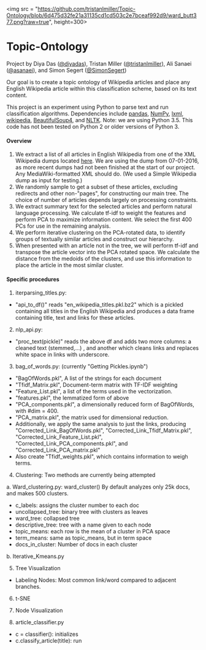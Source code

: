 <img src = "https://github.com/tristanlmiller/Topic-Ontology/blob/6d475d32fe21a31135cd1cd503c2e7bceaf992d9/ward_butt377.png?raw=true", height=300>

# Topic-Ontology

Project by Diya Das ([@diyadas](https://github.com/diyadas)), Tristan Miller ([@tristanlmiller](https://github.com/tristanlmiller/)), Ali Sanaei ([@asanaei](https://github.com/asanaei)), and Simon Segert ([@SimonSegert](https://github.com/simonsegert))

Our goal is to create a topic ontology of Wikipedia articles and place any English Wikipedia article within this classification scheme, based on its text content.

This project is an experiment using Python to parse text and run classification algorithms. Dependencies include [pandas](https://pypi.python.org/pypi/pandas), [NumPy](https://pypi.python.org/pypi/numpy), [lxml](https://pypi.python.org/pypi/lxml), [wikipedia](https://pypi.python.org/pypi/wikipedia/), [BeautifulSoup4](https://pypi.python.org/pypi/beautifulsoup4/4.5.0), and [NLTK](https://pypi.python.org/pypi/nltk/3.2.1). Note: we are using Python 3.5. This code has not been tested on Python 2 or older versions of Python 3.

#### Overview
1. We extract a list of all articles in English Wikipedia from one of the XML Wikipedia dumps located [here](https://dumps.wikimedia.org/enwiki/). We are using the dump from 07-01-2016, as more recent dumps had not been finished at the start of our project. Any MediaWiki-formatted XML should do. (We used a Simple Wikipedia dump as input for testing.)
2. We randomly sample to get a subset of these articles, excluding redirects and other non-"pages", for constructing our main tree. The choice of number of articles depends largely on processing constraints.
3. We extract summary text for the selected articles and perform natural language processing. We calculate tf-idf to weight the features and perform PCA to maximize information content. We select the first 400 PCs for use in the remaining analysis.  
4. We perform iterative clustering on the PCA-rotated data, to identify groups of textually similar articles and construct our hierarchy.
5. When presented with an article not in the tree, we will perform tf-idf and transpose the article vector into the PCA rotated space. We calculate the distance from the medoids of the clusters, and use this information to place the article in the most similar cluster.


#### Specific procedures
1. iterparsing_titles.py:
 - "api_to_df()" reads "en_wikipedia_titles.pkl.bz2" which is a pickled containing all titles in the English Wikipedia and produces a data frame containing title, text and links for these articles.

2. nlp_api.py:
 - "proc_text(pickle)" reads the above df and adds two more columns: a cleaned text (stemmed,...) , and another which cleans links and replaces white space in links with underscore.

3. bag_of_words.py: (currently "Getting Pickles.ipynb")
 - "BagOfWords.pkl", A list of the strings for each document
 - "Tfidf_Matrix.pkl", Document-term matrix with TF-IDF weighting
 - "Feature_List.pkl", a list of the terms used in the vectorization.
 - "features.pkl", the lemmatized form of above
 - "PCA_components.pkl", a dimensionally reduced form of BagOfWords, with #dim = 400.
 - "PCA_matrix.pkl", the matrix used for dimensional reduction.
 - Additionally, we apply the same analysis to just the links, producing "Corrected_Link_BagOfWords.pkl", "Corrected_Link_Tfidf_Matrix.pkl", "Corrected_Link_Feature_List.pkl", "Corrected_Link_PCA_components.pkl", and "Corrected_Link_PCA_matrix.pkl"
 - Also create "Tfidf_weights.pkl", which contains information to weigh terms.

4. Clustering: Two methods are currently being attempted

 a. Ward_clustering.py: ward_cluster()
    By default analyzes only 25k docs, and makes 500 clusters.
  - c_labels: assigns the cluster number to each doc
  - uncollapsed_tree: binary tree with clusters as leaves
  - ward_tree: collapsed tree
  - descriptive_tree: tree with a name given to each node
  - topic_means: each row is the mean of a cluster in PCA space
  - term_means: same as topic_means, but in term space
  - docs_in_cluster: Number of docs in each cluster

 b. Iterative_Kmeans.py

5. Tree Visualization
 - Labeling Nodes: Most common link/word compared to adjacent branches.

6. t-SNE

7. Node Visualization

8. article_classifier.py
  - c = classifier(): initializes
  - c.classify_article(title): run
